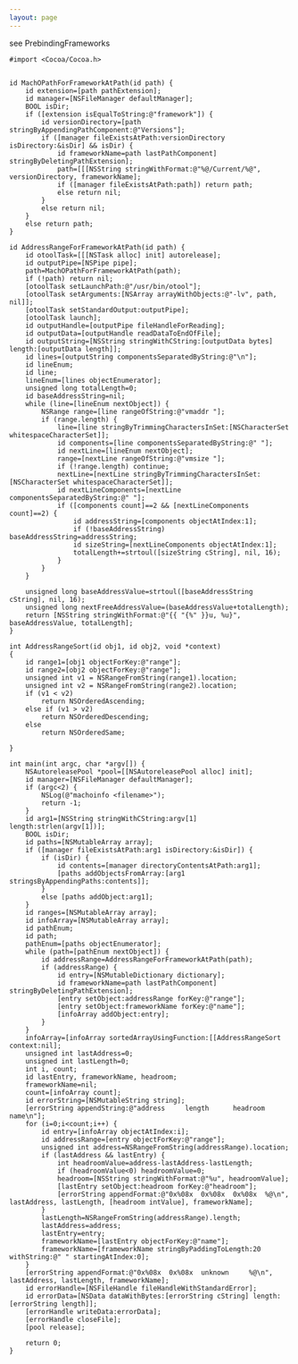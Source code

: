 ```yaml
---
layout: page
---
```


see PrebindingFrameworks

    #import <Cocoa/Cocoa.h>


    id MachOPathForFrameworkAtPath(id path) {
        id extension=[path pathExtension];
        id manager=[NSFileManager defaultManager];
        BOOL isDir;
        if ([extension isEqualToString:@"framework"]) {
            id versionDirectory=[path stringByAppendingPathComponent:@"Versions"];
            if ([manager fileExistsAtPath:versionDirectory isDirectory:&isDir] && isDir) {
                id frameworkName=path lastPathComponent] stringByDeletingPathExtension];
                path=[[[NSString stringWithFormat:@"%@/Current/%@", versionDirectory, frameworkName];
                if ([manager fileExistsAtPath:path]) return path;
                else return nil;
            }
            else return nil;
        }
        else return path;
    }

    id AddressRangeForFrameworkAtPath(id path) {
        id otoolTask=[[[NSTask alloc] init] autorelease];
        id outputPipe=[NSPipe pipe];
        path=MachOPathForFrameworkAtPath(path);
        if (!path) return nil;
        [otoolTask setLaunchPath:@"/usr/bin/otool"];
        [otoolTask setArguments:[NSArray arrayWithObjects:@"-lv", path, nil]];
        [otoolTask setStandardOutput:outputPipe];
        [otoolTask launch];
        id outputHandle=[outputPipe fileHandleForReading];
        id outputData=[outputHandle readDataToEndOfFile];
        id outputString=[NSString stringWithCString:[outputData bytes] length:[outputData length]];
        id lines=[outputString componentsSeparatedByString:@"\n"];
        id lineEnum;
        id line;
        lineEnum=[lines objectEnumerator];
        unsigned long totalLength=0;
        id baseAddressString=nil;
        while (line=[lineEnum nextObject]) {
            NSRange range=[line rangeOfString:@"vmaddr "];
            if (range.length) {
                line=[line stringByTrimmingCharactersInSet:[NSCharacterSet whitespaceCharacterSet]];
                id components=[line componentsSeparatedByString:@" "];
                id nextLine=[lineEnum nextObject];
                range=[nextLine rangeOfString:@"vmsize "];
                if (!range.length) continue;
                nextLine=[nextLine stringByTrimmingCharactersInSet:[NSCharacterSet whitespaceCharacterSet]];
                id nextLineComponents=[nextLine componentsSeparatedByString:@" "];
                if ([components count]==2 && [nextLineComponents count]==2) {
                    id addressString=[components objectAtIndex:1];
                    if (!baseAddressString) baseAddressString=addressString;
                    id sizeString=[nextLineComponents objectAtIndex:1];
                    totalLength+=strtoul([sizeString cString], nil, 16);
                }
            }
        }
        
        unsigned long baseAddressValue=strtoul([baseAddressString cString], nil, 16);
        unsigned long nextFreeAddressValue=(baseAddressValue+totalLength);
        return [NSString stringWithFormat:@"{{ "{%" }}u, %u}", baseAddressValue, totalLength];
    }

    int AddressRangeSort(id obj1, id obj2, void *context)
    {
        id range1=[obj1 objectForKey:@"range"];
        id range2=[obj2 objectForKey:@"range"];
        unsigned int v1 = NSRangeFromString(range1).location;
        unsigned int v2 = NSRangeFromString(range2).location;
        if (v1 < v2)
            return NSOrderedAscending;
        else if (v1 > v2)
            return NSOrderedDescending;
        else
            return NSOrderedSame;

    }

    int main(int argc, char *argv[]) {
        NSAutoreleasePool *pool=[[NSAutoreleasePool alloc] init];
        id manager=[NSFileManager defaultManager];
        if (argc<2) {
            NSLog(@"machoinfo <filename>");
            return -1;
        }
        id arg1=[NSString stringWithCString:argv[1] length:strlen(argv[1])];
        BOOL isDir;
        id paths=[NSMutableArray array];
        if ([manager fileExistsAtPath:arg1 isDirectory:&isDir]) {
            if (isDir) {
                id contents=[manager directoryContentsAtPath:arg1];
                [paths addObjectsFromArray:[arg1 stringsByAppendingPaths:contents]];
            }
            else [paths addObject:arg1];
        }
        id ranges=[NSMutableArray array];
        id infoArray=[NSMutableArray array];
        id pathEnum;
        id path;
        pathEnum=[paths objectEnumerator];
        while (path=[pathEnum nextObject]) {
            id addressRange=AddressRangeForFrameworkAtPath(path);
            if (addressRange) {
                id entry=[NSMutableDictionary dictionary];
                id frameworkName=path lastPathComponent] stringByDeletingPathExtension];
                [entry setObject:addressRange forKey:@"range"];
                [entry setObject:frameworkName forKey:@"name"];
                [infoArray addObject:entry];
            }
        }
        infoArray=[infoArray sortedArrayUsingFunction:[[AddressRangeSort context:nil];
        unsigned int lastAddress=0;
        unsigned int lastLength=0;
        int i, count;
        id lastEntry, frameworkName, headroom;
        frameworkName=nil;
        count=[infoArray count];
        id errorString=[NSMutableString string];
        [errorString appendString:@"address     length      headroom    name\n"];
        for (i=0;i<count;i++) {
            id entry=[infoArray objectAtIndex:i];
            id addressRange=[entry objectForKey:@"range"];
            unsigned int address=NSRangeFromString(addressRange).location;
            if (lastAddress && lastEntry) {
                int headroomValue=address-lastAddress-lastLength;
                if (headroomValue<0) headroomValue=0;
                headroom=[NSString stringWithFormat:@"%u", headroomValue];
                [lastEntry setObject:headroom forKey:@"headroom"];
                [errorString appendFormat:@"0x%08x  0x%08x  0x%08x  %@\n", lastAddress, lastLength, [headroom intValue], frameworkName];
            }
            lastLength=NSRangeFromString(addressRange).length;
            lastAddress=address;
            lastEntry=entry;
            frameworkName=[lastEntry objectForKey:@"name"];
            frameworkName=[frameworkName stringByPaddingToLength:20 withString:@" " startingAtIndex:0];
        }
        [errorString appendFormat:@"0x%08x  0x%08x  unknown     %@\n", lastAddress, lastLength, frameworkName];
        id errorHandle=[NSFileHandle fileHandleWithStandardError];
        id errorData=[NSData dataWithBytes:[errorString cString] length:[errorString length]];    
        [errorHandle writeData:errorData];
        [errorHandle closeFile];
        [pool release];
        
        return 0;
    }


